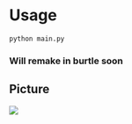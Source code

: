 # Usage
```Py
python main.py
```

### Will remake in burtle soon

## Picture
![](https://cdn.discordapp.com/attachments/947092663914623016/959881806688182272/unknown.png)
